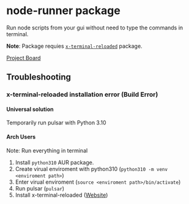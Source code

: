 # node-runner package

Run node scripts from your gui without need to type the commands in terminal.

**Note**: Package requies [`x-terminal-reloaded`](https://web.pulsar-edit.dev/packages/x-terminal-reloaded) package.

[Project Board](https://tree.taiga.io/project/mobilex1122-pulsar-node-runner)

## Troubleshooting

### x-terminal-reloaded installation error (Build Error)

#### Universal solution

Temporarily run pulsar with Python 3.10

#### Arch Users
Note: Run everything in terminal
1. Install `python310` AUR package.
2. Create virual enviroment with python310 (`python310 -m venv <enviroment path>`)
3. Enter virual enviroment (`source <enviroment path>/bin/activate`)
4. Run pulsar (`pulsar`)
5. Install x-terminal-reloaded
([Website](https://web.pulsar-edit.dev/packages/x-terminal-reloaded))

<!-- For future Not visible in readme -->
<!-- ![A screenshot of your package](https://f.cloud.github.com/assets/69169/2290250/c35d867a-a017-11e3-86be-cd7c5bf3ff9b.gif) -->
